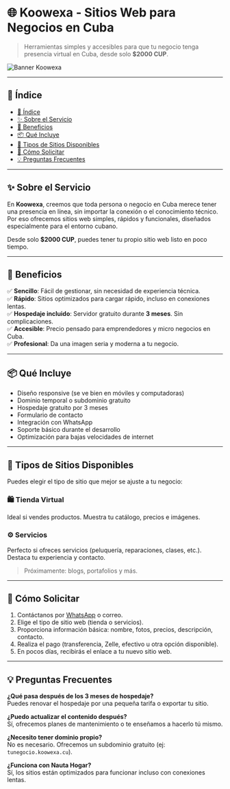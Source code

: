# 🌐 Koowexa - Sitios Web para Negocios en Cuba

> Herramientas simples y accesibles para que tu negocio tenga presencia virtual en Cuba, desde solo **$2000 CUP**.

![Banner Koowexa](https://koowexa.github.io/website/banner.gif)

---

## 📌 Índice

- [📌 Índice](#-índice)
- [✨ Sobre el Servicio](#-sobre-el-servicio)
- [🚀 Beneficios](#-beneficios)
- [📦 Qué Incluye](#-qué-incluye)
- [🎨 Tipos de Sitios Disponibles](#-tipos-de-sitios-disponibles)
- [📩 Cómo Solicitar](#-cómo-solicitar)
- [💡 Preguntas Frecuentes](#-preguntas-frecuentes)

---

## ✨ Sobre el Servicio

En **Koowexa**, creemos que toda persona o negocio en Cuba merece tener una presencia en línea, sin importar la conexión o el conocimiento técnico. Por eso ofrecemos sitios web simples, rápidos y funcionales, diseñados especialmente para el entorno cubano.

Desde solo **$2000 CUP**, puedes tener tu propio sitio web listo en poco tiempo.

---

## 🚀 Beneficios

✅ **Sencillo**: Fácil de gestionar, sin necesidad de experiencia técnica.  
✅ **Rápido**: Sitios optimizados para cargar rápido, incluso en conexiones lentas.  
✅ **Hospedaje incluido**: Servidor gratuito durante **3 meses**. Sin complicaciones.  
✅ **Accesible**: Precio pensado para emprendedores y micro negocios en Cuba.  
✅ **Profesional**: Da una imagen seria y moderna a tu negocio.

---

## 📦 Qué Incluye

- Diseño responsive (se ve bien en móviles y computadoras)
- Dominio temporal o subdominio gratuito
- Hospedaje gratuito por 3 meses
- Formulario de contacto
- Integración con WhatsApp
- Soporte básico durante el desarrollo
- Optimización para bajas velocidades de internet

---

## 🎨 Tipos de Sitios Disponibles

Puedes elegir el tipo de sitio que mejor se ajuste a tu negocio:

### 🛍️ Tienda Virtual
Ideal si vendes productos. Muestra tu catálogo, precios e imágenes.

### ⚙️ Servicios
Perfecto si ofreces servicios (peluquería, reparaciones, clases, etc.). Destaca tu experiencia y contacto.

> Próximamente: blogs, portafolios y más.

---

## 📩 Cómo Solicitar

1. Contáctanos por [WhatsApp](https://wa.me/53XXXXXXXXX) o correo.
2. Elige el tipo de sitio web (tienda o servicios).
3. Proporciona información básica: nombre, fotos, precios, descripción, contacto.
4. Realiza el pago (transferencia, Zelle, efectivo u otra opción disponible).
5. En pocos días, recibirás el enlace a tu nuevo sitio web.

---

## 💡 Preguntas Frecuentes

**¿Qué pasa después de los 3 meses de hospedaje?**  
Puedes renovar el hospedaje por una pequeña tarifa o exportar tu sitio.

**¿Puedo actualizar el contenido después?**  
Sí, ofrecemos planes de mantenimiento o te enseñamos a hacerlo tú mismo.

**¿Necesito tener dominio propio?**  
No es necesario. Ofrecemos un subdominio gratuito (ej: `tunegocio.koowexa.cu`).

**¿Funciona con Nauta Hogar?**  
Sí, los sitios están optimizados para funcionar incluso con conexiones lentas.
